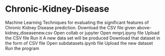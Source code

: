 # Chronic-Kidney-Disease
Machine Learning Techniques for evaluating the significant features of Chronic Kidney Disease prediction.
Download the CSV file given above- kidney_diseasenew.csv
Open collab or jupyter
Open mnprj.ipyny file 
Upload the CSV file 
Run it
A new data set will be produced
Download that dataset in the form of CSV file
Open subdatasets.ipynb file
Upload the new dataset
Run the program
